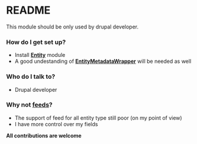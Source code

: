# README #

This module should be only used by drupal developer.

### How do I get set up? ###

* Install [**Entity**](https://www.drupal.org/project/entity) module
* A good undestanding of [**EntityMetadataWrapper**](http://www.mediacurrent.com/blog/entity-metadata-wrapper) will be needed as well

### Who do I talk to? ###

* Drupal developer

### Why not [**feeds**](https://www.drupal.org/project/feeds)? ###

* The support of feed for all entity type still poor (on my point of view)
* I have more control over my fields

**All contributions are welcome**